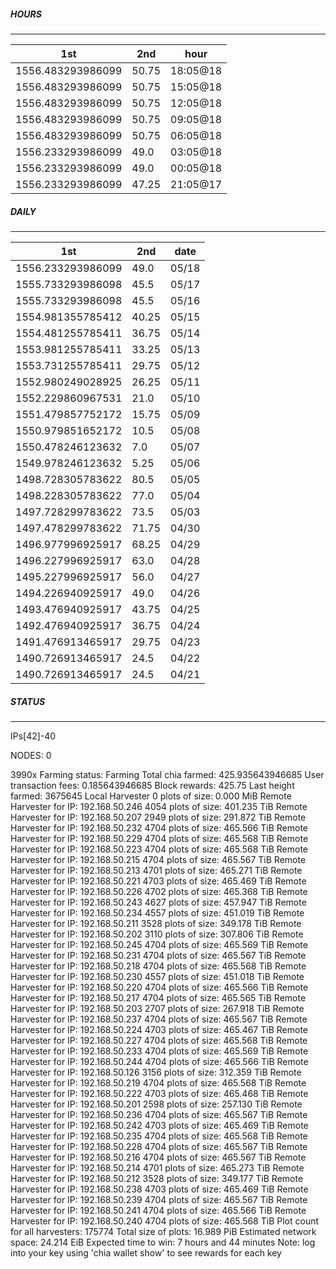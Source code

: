 ##### HOURS
-------

| 1st | 2nd | hour |
|---|----|-----|
|1556.483293986099 | 50.75 | 18:05@18 |
|1556.483293986099 | 50.75 | 15:05@18 |
|1556.483293986099 | 50.75 | 12:05@18 |
|1556.483293986099 | 50.75 | 09:05@18 |
|1556.483293986099 | 50.75 | 06:05@18 |
|1556.233293986099 | 49.0 | 03:05@18 |
|1556.233293986099 | 49.0 | 00:05@18 |
|1556.233293986099 | 47.25 | 21:05@17 |

##### DAILY
-------

| 1st | 2nd | date |
|---|----|-----|
|1556.233293986099 | 49.0 | 05/18 |
|1555.733293986098 | 45.5 | 05/17 |
|1555.733293986098 | 45.5 | 05/16 |
|1554.981355785412 | 40.25 | 05/15 |
|1554.481255785411 | 36.75 | 05/14 |
|1553.981255785411 | 33.25 | 05/13 |
|1553.731255785411 | 29.75 | 05/12 |
|1552.980249028925 | 26.25 | 05/11 |
|1552.229860967531 | 21.0 | 05/10 |
|1551.479857752172 | 15.75 | 05/09 |
|1550.979851652172 | 10.5 | 05/08 |
|1550.478246123632 | 7.0 | 05/07 |
|1549.978246123632 | 5.25 | 05/06 |
|1498.728305783622 | 80.5 | 05/05 |
|1498.228305783622 | 77.0 | 05/04 |
|1497.728299783622 | 73.5 | 05/03 |
|1497.478299783622 | 71.75 | 04/30 |
|1496.977996925917 | 68.25 | 04/29 |
|1496.227996925917 | 63.0 | 04/28 |
|1495.227996925917 | 56.0 | 04/27 |
|1494.226940925917 | 49.0 | 04/26 |
|1493.476940925917 | 43.75 | 04/25 |
|1492.476940925917 | 36.75 | 04/24 |
|1491.476913465917 | 29.75 | 04/23 |
|1490.726913465917 | 24.5 | 04/22 |
|1490.726913465917 | 24.5 | 04/21 |


##### STATUS
-------

IPs[42]-40

NODES: 0


3990x
Farming status: Farming
Total chia farmed: 425.935643946685
User transaction fees: 0.185643946685
Block rewards: 425.75
Last height farmed: 3675645
Local Harvester
   0 plots of size: 0.000 MiB
Remote Harvester for IP: 192.168.50.246
   4054 plots of size: 401.235 TiB
Remote Harvester for IP: 192.168.50.207
   2949 plots of size: 291.872 TiB
Remote Harvester for IP: 192.168.50.232
   4704 plots of size: 465.566 TiB
Remote Harvester for IP: 192.168.50.229
   4704 plots of size: 465.568 TiB
Remote Harvester for IP: 192.168.50.223
   4704 plots of size: 465.568 TiB
Remote Harvester for IP: 192.168.50.215
   4704 plots of size: 465.567 TiB
Remote Harvester for IP: 192.168.50.213
   4701 plots of size: 465.271 TiB
Remote Harvester for IP: 192.168.50.221
   4703 plots of size: 465.469 TiB
Remote Harvester for IP: 192.168.50.226
   4702 plots of size: 465.368 TiB
Remote Harvester for IP: 192.168.50.243
   4627 plots of size: 457.947 TiB
Remote Harvester for IP: 192.168.50.234
   4557 plots of size: 451.019 TiB
Remote Harvester for IP: 192.168.50.211
   3528 plots of size: 349.178 TiB
Remote Harvester for IP: 192.168.50.202
   3110 plots of size: 307.806 TiB
Remote Harvester for IP: 192.168.50.245
   4704 plots of size: 465.569 TiB
Remote Harvester for IP: 192.168.50.231
   4704 plots of size: 465.567 TiB
Remote Harvester for IP: 192.168.50.218
   4704 plots of size: 465.568 TiB
Remote Harvester for IP: 192.168.50.230
   4557 plots of size: 451.018 TiB
Remote Harvester for IP: 192.168.50.220
   4704 plots of size: 465.566 TiB
Remote Harvester for IP: 192.168.50.217
   4704 plots of size: 465.565 TiB
Remote Harvester for IP: 192.168.50.203
   2707 plots of size: 267.918 TiB
Remote Harvester for IP: 192.168.50.237
   4704 plots of size: 465.567 TiB
Remote Harvester for IP: 192.168.50.224
   4703 plots of size: 465.467 TiB
Remote Harvester for IP: 192.168.50.227
   4704 plots of size: 465.568 TiB
Remote Harvester for IP: 192.168.50.233
   4704 plots of size: 465.569 TiB
Remote Harvester for IP: 192.168.50.244
   4704 plots of size: 465.566 TiB
Remote Harvester for IP: 192.168.50.126
   3156 plots of size: 312.359 TiB
Remote Harvester for IP: 192.168.50.219
   4704 plots of size: 465.568 TiB
Remote Harvester for IP: 192.168.50.222
   4703 plots of size: 465.468 TiB
Remote Harvester for IP: 192.168.50.201
   2598 plots of size: 257.130 TiB
Remote Harvester for IP: 192.168.50.236
   4704 plots of size: 465.567 TiB
Remote Harvester for IP: 192.168.50.242
   4703 plots of size: 465.469 TiB
Remote Harvester for IP: 192.168.50.235
   4704 plots of size: 465.568 TiB
Remote Harvester for IP: 192.168.50.228
   4704 plots of size: 465.567 TiB
Remote Harvester for IP: 192.168.50.216
   4704 plots of size: 465.567 TiB
Remote Harvester for IP: 192.168.50.214
   4701 plots of size: 465.273 TiB
Remote Harvester for IP: 192.168.50.212
   3528 plots of size: 349.177 TiB
Remote Harvester for IP: 192.168.50.238
   4703 plots of size: 465.469 TiB
Remote Harvester for IP: 192.168.50.239
   4704 plots of size: 465.567 TiB
Remote Harvester for IP: 192.168.50.241
   4704 plots of size: 465.566 TiB
Remote Harvester for IP: 192.168.50.240
   4704 plots of size: 465.568 TiB
Plot count for all harvesters: 175774
Total size of plots: 16.989 PiB
Estimated network space: 24.214 EiB
Expected time to win: 7 hours and 44 minutes
Note: log into your key using 'chia wallet show' to see rewards for each key
